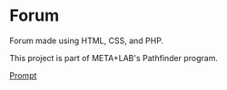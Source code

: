 # Forum
Forum made using HTML, CSS, and PHP.

This project is part of META+LAB's Pathfinder program.

[Prompt](https://github.com/AlanConstantino/forum/blob/master/Pathfinder%20Challenge.pdf)
